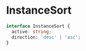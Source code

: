 # InstanceSort

```typescript
interface InstanceSort {
  active: string;
  direction: 'desc' | 'asc';
}
```